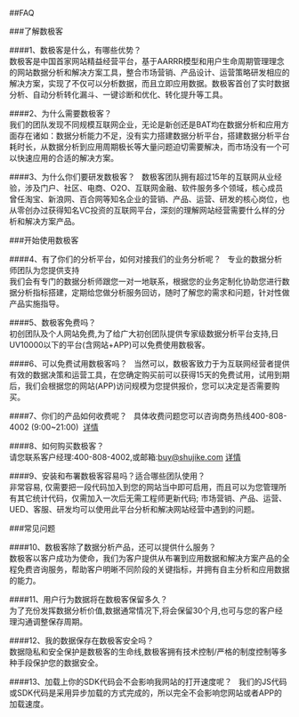 ##FAQ  

###了解数极客  

####1、数极客是什么，有哪些优势？  
数极客是中国首家网站精益经营平台，基于AARRR模型和用户生命周期管理理念的网站数据分析和解决方案工具，整合市场营销、产品设计、运营策略研发相应的解决方案，实现了不仅可以分析数据，而且立即应用数据。数极客首创了实时数据分析、自动分析转化漏斗、一键诊断和优化、转化提升等工具。  

####2、为什么需要数极客？  
我们的团队发现不同规模互联网企业，无论是新创还是BAT均在数据分析和应用方面存在诸如：数据分析能力不足，没有实力搭建数据分析平台，搭建数据分析平台耗时长，从数据分析到应用周期极长等大量问题迫切需要解决，而市场没有一个可以快速应用的合适的解决方案。  

####3、为什么你们要研发数极客？  
数极客团队拥有超过15年的互联网从业经验，涉及门户、社区、电商、O2O、互联网金融、软件服务多个领域，核心成员曾任淘宝、新浪网、百合网等知名企业的营销、产品、运营、研发的核心岗位，也从零创办过获得知名VC投资的互联网平台，深刻的理解网站经营需要什么样的分析和解决方案产品。  

###开始使用数极客  

####4、有了你们的分析平台，如何对接我们的业务分析呢？  
专业的数据分析师团队为您提供支持  
我们会有专门的数据分析师跟您一对一地联系，根据您的业务定制化协助您进行数据分析指标搭建，定期给您做分析服务回访，随时了解您的需求和问题，针对性做产品实施指导。  

####5、数极客免费吗？  
初创团队及个人网站免费,为了给广大初创团队提供专家级数据分析平台支持,日UV10000以下的平台(含网站+APP)可以免费使用数极客。  

####6、可以免费试用数极客吗？  
当然可以，数极客致力于为互联网经营者提供有效的数据决策和运营工具，在您确定购买前可以获得15天的免费试用，试用到期后，我们会根据您的网站(APP)访问规模为您提供报价，您可以决定是否需要购买。  

####7、你们的产品如何收费呢？  
具体收费问题您可以咨询商务热线400-808-4002 (9:00~21:00)  [详情](http://www.shujike.com/contactus.html)  

####8、如何购买数极客？  
请您联系客户经理:400-808-4002,或邮箱:buy@shujike.com  [详情](http://www.shujike.com/contactus.html)  
  
####9、安装和布署数极客容易吗？适合哪些团队使用？  
非常容易, 仅需要把一段代码加入到您的网站当中即可启用，而且可以为您管理所有其它统计代码，仅需加入一次后无需工程师更新代码; 市场营销、产品、运营、UED、客服、研发均可以使用此平台分析和解决网站经营中遇到的问题。  

###常见问题  

####10、数极客除了数据分析产品，还可以提供什么服务？  
数极客以客户成功为使命，我们为客户提供从布署到应用数据和解决方案产品的全程免费咨询服务，帮助客户明晰不同阶段的关键指标，并拥有自主分析和应用数据的能力。  

####11、用户行为数据将在数极客保留多久？  
为了充份发挥数据分析价值,数据通常情况下,将会保留30个月,也可与您的客户经理沟通调整保存周期。  

####12、我的数据保存在数极客安全吗？    
数据隐私和安全保护是数极客的生命线,数极客拥有技术控制/严格的制度控制等多种手段保护您的数据安全。  

####13、加载上你的SDK代码会不会影响我网站的打开速度呢？  
我们的JS代码或SDK代码是采用异步加载的方式完成的，所以完全不会影响您网站或者APP的加载速度。  
